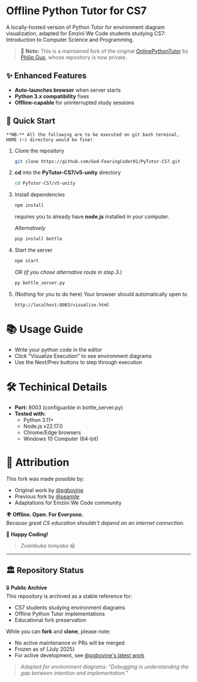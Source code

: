# Offline Python Tutor for CS7

A locally-hosted version of Python Tutor for environment diagram visualization, adapted for Emzini We Code students studying CS7: Introduction to Computer Science and Programming.  

> 📌 **Note:** This is a maintained fork of the original [OnlinePythonTutor](https://github.com/pgbovine/OnlinePythonTutor) by [Philip Guo](https://pg.ucsd.edu), whose repository is now private.

## ✨ Enhanced Features
- **Auto-launches browser** when server starts
- **Python 3.x compatibility** fixes
- **Offline-capable** for uninterrupted study sessions

## 🚀 Quick Start  

    **NB:** All the following are to be executed on git bash terminal, HOME (~) directory would be fine!

1. Clone the repository  
    ```bash
    git clone https://github.com/God-FearingCoder01/PyTutor-CS7.git
    ```
2. **cd** into the **PyTutor-CS7/v5-unity** directory
    ```bash
    cd PyTutor-CS7/v5-unity
    ```
3. Install dependencies
    ```bash
    npm install
    ```
    requires you to already have **node.js** installed in your computer.

    *Alternatively*
    ```bash
    pip install bottle
    ```
    
4. Start the server
    ```bash
    npm start
    ```

    *OR (if you chose alternative route in step 3.)*
    ```bash
    py bottle_server.py
    ```
    
5. (Nothing for you to do here) Your browser should automatically open to 
    ```text
    http://localhost:8003/visualize.html
    ```

# 📚 Usage Guide

* Write your python code in the editor
* Click "Visualize Execution" to see environment diagrams
* Use the Next/Prev buttons to step through execution

# 🛠 Techinical Details

+ **Port:** 8003 (configuarble in bottle_server.py)
+ **Tested with:**  
    * Python 3.11+
    * Node.js v22.17.0
    * Chrome/Edge browsers
    * Windows 10 Computer (64-bit)

# 🙏 Attribution

This fork was made possible by:  

- Original work by [@pgbovine](https://github.com/pgbovine)
- Previous fork by [@seamile](https://github.com/seamile)
- Adaptations for Emzini We Code community  

🌍 **Offline. Open. For Everyone.**  
*Because great CS education shouldn't depend on an internet connection.*  

🚀 **Happy Coding!**
> *Zvambuka lomyaka* :laughing:    

***
## 🏛️ Repository Status  
🔒 **Public Archive**  
This repository is archived as a stable reference for:  
- CS7 students studying environment diagrams  
- Offline Python Tutor implementations  
- Educational fork preservation  

While you can **fork** and **clone**, please note:  
- No active maintenance or PRs will be merged   
- Frozen as of {July 2025} 
- For active development, see [@pgbovine's latest work](https://pythontutor.com/)  

> *Adapted for environment diagrams: "Debugging is understanding the gap between intention and implementation."*